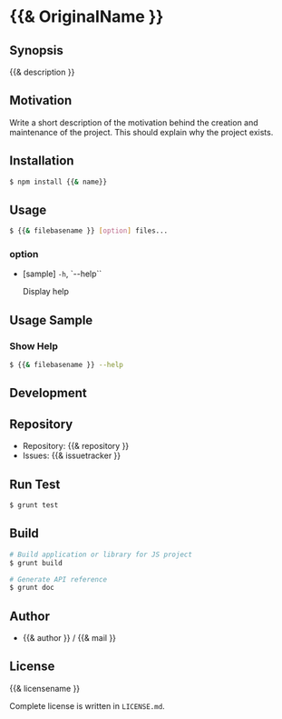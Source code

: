 {{& OriginalName }}
===========================================

Synopsis
---------------

{{& description }}

Motivation
---------------

Write a short description of the motivation behind the creation and maintenance of the project.
This should explain why the project exists.

Installation
---------------

```sh
$ npm install {{& name}}
```

Usage
---------------

```sh
$ {{& filebasename }} [option] files...
```

### option

*   [sample] `-h`, `--help``

    Display help

Usage Sample
-------------------

### Show Help

```sh
$ {{& filebasename }} --help
```

Development
-------------

## Repository

* Repository: {{& repository }}
* Issues: {{& issuetracker }}

## Run Test

```sh
$ grunt test
```

## Build

```sh
# Build application or library for JS project
$ grunt build

# Generate API reference
$ grunt doc

```

Author
---------

* {{& author }} / {{& mail }}

License
------------

{{& licensename }}

Complete license is written in `LICENSE.md`.
